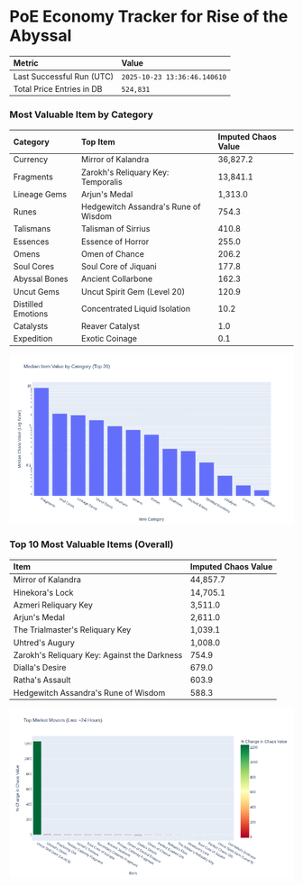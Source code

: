 # PoE Economy Tracker for Rise of the Abyssal

<!-- START_MAINTENANCE -->
| Metric | Value |
|:---|:---|
| Last Successful Run (UTC) | `2025-10-23 13:36:46.140610` |
| Total Price Entries in DB | `524,831` |

<!-- END_MAINTENANCE -->

<!-- START_DATAFRAME_DEBUG -->
<!-- END_DATAFRAME_DEBUG -->

<!-- START_CATEGORY_ANALYSIS -->
### Most Valuable Item by Category
| Category | Top Item | Imputed Chaos Value |
| :--- | :--- | :--- |
| Currency | Mirror of Kalandra | 36,827.2 |
| Fragments | Zarokh's Reliquary Key: Temporalis | 13,841.1 |
| Lineage Gems | Arjun's Medal | 1,313.0 |
| Runes | Hedgewitch Assandra's Rune of Wisdom | 754.3 |
| Talismans | Talisman of Sirrius | 410.8 |
| Essences | Essence of Horror | 255.0 |
| Omens | Omen of Chance | 206.2 |
| Soul Cores | Soul Core of Jiquani | 177.8 |
| Abyssal Bones | Ancient Collarbone | 162.3 |
| Uncut Gems | Uncut Spirit Gem (Level 20) | 120.9 |
| Distilled Emotions | Concentrated Liquid Isolation | 10.2 |
| Catalysts | Reaver Catalyst | 1.0 |
| Expedition | Exotic Coinage | 0.1 |


![Category Analysis Chart](charts/category_analysis.png)
<!-- END_ANALYSIS -->

<!-- START_ANALYSIS -->
### Top 10 Most Valuable Items (Overall)
| Item | Imputed Chaos Value |
| :--- | :--- |
| Mirror of Kalandra | 44,857.7 |
| Hinekora's Lock | 14,705.1 |
| Azmeri Reliquary Key | 3,511.0 |
| Arjun's Medal | 2,611.0 |
| The Trialmaster's Reliquary Key | 1,039.1 |
| Uhtred's Augury | 1,008.0 |
| Zarokh's Reliquary Key: Against the Darkness | 754.9 |
| Dialla's Desire | 679.0 |
| Ratha's Assault | 603.9 |
| Hedgewitch Assandra's Rune of Wisdom | 588.3 |


![Market Movers Chart](charts/market_movers.png)
<!-- END_ANALYSIS -->
